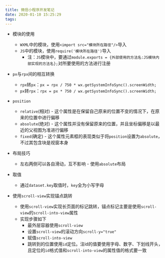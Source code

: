```yaml
---
title: 微信小程序开发笔记
date: 2020-01-10 15:25:29
tags:
---
```


* 模块的使用
  * `WXML`中的模块，使用`<import src="模块所在路径"/>`导入
  * `JS`中的模块，使用`require('模块所在路径')`导入
     * 注：`JS`模块中，要通过`module.exports = {外部使用的方法名:JS模块内部实现的方法名};`对所要使用的方法进行注册

* `px`与`rpx`间的相互转换
  * `rpx`转`px`：`px = rpx / 750 * wx.getSystemInfoSync().screenWidth;`
  * `px`转`rpx`：`rpx = px * 750 / wx.getSystemInfoSync().screenWidth;`

* `position`
  * `relative`(相对) - 这个属性是在保留自己原来的位置不变的情况下，在原来的位置中进行偏移
  * `absolute`(绝对) - 这个属性并没有保留原来的位置，并且坐标偏移是以最近的父视图为准进行偏移
  * `fixed`(确定) - 这个属性元素框的表现类似于将`position`设置为`absolute`，不过其包含块是视窗本身

* 布局技巧
  * 左右两侧可以各自滑动，互不影响 - 使用`absolute`布局

* 取值
  * 通过`dataset.key`取值时，`key`全为小写字母

* 使用`scroll-view`实现锚点跳转
  * 使用`scroll-view`实现长页面的标记跳转，锚点标记主要是使用`scroll-view`的`scroll-into-view`属性
  * 实现步骤如下
     * 最外层容器使用`scroll-view`
     * 设置`scroll-view`的滚动方向`scroll-y="true"`
     * 赋值`scroll-into-view`
     * 跳转到的位置使用`id`定位。注id的值要使用字母、数字、下划线开头，且定位的`id`格式值和`scroll-into-view`的属性值的格式要一致